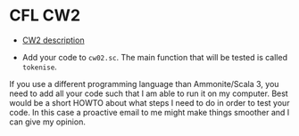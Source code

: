 # CFL CW2

* [CW2 description](https://nms.kcl.ac.uk/christian.urban/cfl/cws/cw02.pdf) 

* Add your code to `cw02.sc`. The main function that will be tested is called 
`tokenise`.

If you use a different programming language than Ammonite/Scala 3, you need to add all your code such that I am able to run it on my computer. Best would be a short HOWTO about what steps I need to do in order to test your code. In this case a proactive email to me might make things smoother and I can give my opinion.

